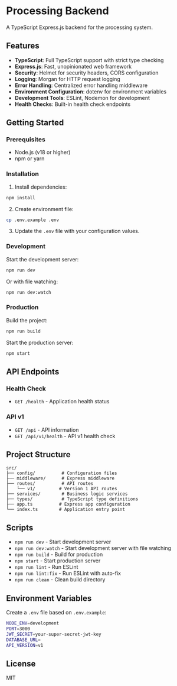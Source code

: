 # Processing Backend

A TypeScript Express.js backend for the processing system.

## Features

- **TypeScript**: Full TypeScript support with strict type checking
- **Express.js**: Fast, unopinionated web framework
- **Security**: Helmet for security headers, CORS configuration
- **Logging**: Morgan for HTTP request logging
- **Error Handling**: Centralized error handling middleware
- **Environment Configuration**: dotenv for environment variables
- **Development Tools**: ESLint, Nodemon for development
- **Health Checks**: Built-in health check endpoints

## Getting Started

### Prerequisites

- Node.js (v18 or higher)
- npm or yarn

### Installation

1. Install dependencies:
```bash
npm install
```

2. Create environment file:
```bash
cp .env.example .env
```

3. Update the `.env` file with your configuration values.

### Development

Start the development server:
```bash
npm run dev
```

Or with file watching:
```bash
npm run dev:watch
```

### Production

Build the project:
```bash
npm run build
```

Start the production server:
```bash
npm start
```

## API Endpoints

### Health Check
- `GET /health` - Application health status

### API v1
- `GET /api` - API information
- `GET /api/v1/health` - API v1 health check

## Project Structure

```
src/
├── config/          # Configuration files
├── middleware/      # Express middleware
├── routes/          # API routes
│   └── v1/         # Version 1 API routes
├── services/        # Business logic services
├── types/           # TypeScript type definitions
├── app.ts          # Express app configuration
└── index.ts        # Application entry point
```

## Scripts

- `npm run dev` - Start development server
- `npm run dev:watch` - Start development server with file watching
- `npm run build` - Build for production
- `npm start` - Start production server
- `npm run lint` - Run ESLint
- `npm run lint:fix` - Run ESLint with auto-fix
- `npm run clean` - Clean build directory

## Environment Variables

Create a `.env` file based on `.env.example`:

```bash
NODE_ENV=development
PORT=3000
JWT_SECRET=your-super-secret-jwt-key
DATABASE_URL=
API_VERSION=v1
```

## License

MIT
